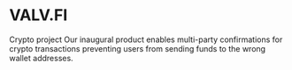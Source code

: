 # VALV.FI
Crypto project
Our inaugural product enables multi-party confirmations for crypto transactions preventing users from sending funds to the wrong wallet addresses.  
